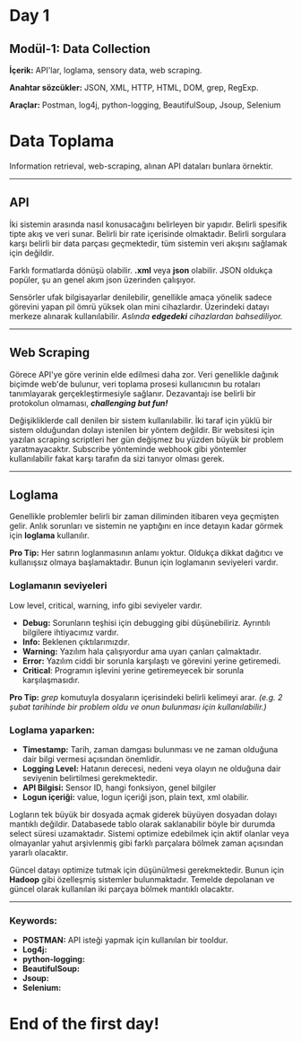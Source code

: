 # Day 1

## **Modül-1: Data Collection**

**İçerik:** API'lar, loglama, sensory data, web scraping. 

**Anahtar sözcükler:** JSON, XML, HTTP, HTML, DOM, grep, RegExp. 

**Araçlar:** Postman, log4j, python-logging, BeautifulSoup, Jsoup, Selenium

# Data Toplama

Information retrieval, web-scraping, alınan API dataları bunlara örnektir.

---

## **API**

İki sistemin arasında nasıl konusacağını belirleyen bir yapıdır. Belirli spesifik tipte akış ve veri sunar. Belirli bir rate içerisinde olmaktadır. Belirli sorgulara karşı belirli bir data parçası geçmektedir, tüm sistemin veri akışını sağlamak için değildir.

Farklı formatlarda dönüşü olabilir. **.xml** veya  **json** olabilir. JSON oldukça popüler, şu an genel akım json üzerinden çalışıyor.

Sensörler ufak bilgisayarlar denilebilir, genellikle amaca yönelik sadece görevini yapan pil ömrü yüksek olan mini cihazlardır. Üzerindeki datayı merkeze alınarak kullanılabilir. *Aslında **edgedeki** cihazlardan bahsediliyor.*

---

## **Web Scraping**

Görece API'ye göre verinin elde edilmesi daha zor. Veri genellikle dağınık biçimde web'de bulunur, veri toplama prosesi kullanıcının bu rotaları tanımlayarak gerçekleştirmesiyle sağlanır. Dezavantajı ise belirli bir protokolun olmaması, ***challenging but fun!***

Değişikliklerde call denilen bir sistem kullanılabilir. İki taraf için yüklü bir sistem olduğundan dolayı istenilen bir yöntem değildir. Bir websitesi için yazılan scraping scriptleri her gün değişmez bu yüzden büyük bir problem yaratmayacaktır. Subscribe yönteminde webhook gibi yöntemler kullanılabilir fakat karşı tarafın da sizi tanıyor olması gerek.

---

## Loglama

Genellikle problemler belirli bir zaman diliminden itibaren veya geçmişten gelir.  Anlık sorunları ve sistemin ne yaptığını en ince detayın kadar görmek için **loglama** kullanılır.

**Pro Tip:** Her satırın loglanmasının anlamı yoktur. Oldukça dikkat dağıtıcı ve kullanışsız olmaya başlamaktadır. Bunun için loglamanın seviyeleri vardır.

### Loglamanın seviyeleri

Low level, critical, warning, info gibi seviyeler vardır.

- **Debug:** Sorunların teşhisi için debugging gibi düşünebiliriz. Ayrıntılı bilgilere ihtiyacımız vardır.
- **Info:** Beklenen çıktılarımızdır.
- **Warning:** Yazılım hala çalışıyordur ama uyarı çanları çalmaktadır.
- **Error:** Yazılım ciddi bir sorunla karşılaştı ve görevini yerine getiremedi.
- **Critical**: Programın işlevini yerine getiremeyecek bir sorunla karşılaşmasıdır.

**Pro Tip:** *grep* komutuyla dosyaların içerisindeki belirli kelimeyi arar. *(e.g. 2 şubat tarihinde bir problem oldu ve onun bulunması için kullanılabilir.)*

### Loglama yaparken:

- **Timestamp:** Tarih, zaman damgası bulunması ve ne zaman olduğuna dair bilgi vermesi açısından önemlidir.
- **Logging Level:** Hatanın derecesi, nedeni veya olayın ne olduğuna dair seviyenin belirtilmesi gerekmektedir.
- **API Bilgisi:** Sensor ID, hangi fonksiyon, genel bilgiler
- **Logun içeriği:** value, logun içeriği json, plain text, xml olabilir.

Logların tek büyük bir dosyada açmak giderek büyüyen dosyadan dolayı mantıklı değildir. Databasede tablo olarak saklanabilir böyle bir durumda select süresi uzamaktadır. Sistemi optimize edebilmek için aktif olanlar veya olmayanlar yahut arşivlenmiş gibi farklı parçalara bölmek zaman açısından yararlı olacaktır. 

Güncel datayı optimize tutmak için düşünülmesi gerekmektedir. Bunun için **Hadoop** gibi özelleşmiş sistemler bulunmaktadır. Temelde depolanan ve güncel olarak kullanılan iki parçaya bölmek mantıklı olacaktır. 

---

### Keywords:

- **POSTMAN:** API isteği yapmak için kullanılan bir tooldur.
- **Log4j:**
- **python-logging:**
- **BeautifulSoup:**
- **Jsoup:**
- **Selenium:**

# End of the first day!